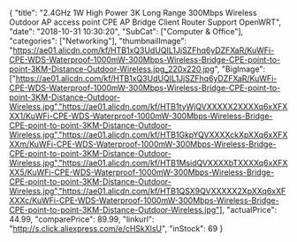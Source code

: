 {
	"title": "2.4GHz 1W High Power 3K Long Range 300Mbps Wireless Outdoor AP access point CPE   AP   Bridge   Client   Router Support OpenWRT",
	"date": "2018-10-31 10:30:20",
	"SubCat": ["Computer & Office"],
	"categories": ["Networking"],
	"thumbnailImage": "https://ae01.alicdn.com/kf/HTB1xQ3UdUQIL1JjSZFhq6yDZFXaR/KuWFi-CPE-WDS-Waterproof-1000mW-300Mbps-Wireless-Bridge-CPE-point-to-point-3KM-Distance-Outdoor-Wireless.jpg_220x220.jpg",
	"BigImage": ["https://ae01.alicdn.com/kf/HTB1xQ3UdUQIL1JjSZFhq6yDZFXaR/KuWFi-CPE-WDS-Waterproof-1000mW-300Mbps-Wireless-Bridge-CPE-point-to-point-3KM-Distance-Outdoor-Wireless.jpg","https://ae01.alicdn.com/kf/HTB1tyWjQVXXXXX2XXXXq6xXFXXX1/KuWFi-CPE-WDS-Waterproof-1000mW-300Mbps-Wireless-Bridge-CPE-point-to-point-3KM-Distance-Outdoor-Wireless.jpg","https://ae01.alicdn.com/kf/HTB1GkpYQVXXXXckXpXXq6xXFXXXm/KuWFi-CPE-WDS-Waterproof-1000mW-300Mbps-Wireless-Bridge-CPE-point-to-point-3KM-Distance-Outdoor-Wireless.jpg","https://ae01.alicdn.com/kf/HTB1MsidQVXXXXbTXXXXq6xXFXXX5/KuWFi-CPE-WDS-Waterproof-1000mW-300Mbps-Wireless-Bridge-CPE-point-to-point-3KM-Distance-Outdoor-Wireless.jpg","https://ae01.alicdn.com/kf/HTB1QSX9QVXXXXX2XpXXq6xXFXXXc/KuWFi-CPE-WDS-Waterproof-1000mW-300Mbps-Wireless-Bridge-CPE-point-to-point-3KM-Distance-Outdoor-Wireless.jpg"],
	"actualPrice": 44.99,
	"comparePrice": 89.99,
	"linkurl": "http://s.click.aliexpress.com/e/cHSkXlsU",
	"inStock": 69
}
